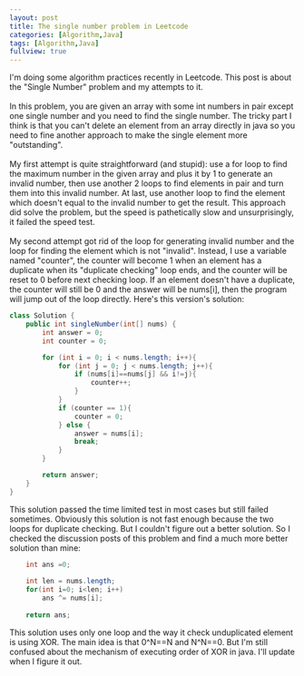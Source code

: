```yaml
---
layout: post
title: The single number problem in Leetcode
categories: [Algorithm,Java]
tags: [Algorithm,Java]
fullview: true
---
```


I'm doing some algorithm practices recently in Leetcode. This post is about the "Single Number" problem and my attempts to it.<br><br>
In this problem, you are given an array with some int numbers in pair except one single number and you need to find the single number. The tricky part I think is that you can't delete an element from an array directly in java so you need to fine another approach to make the single element more "outstanding".<br><br>
My first attempt is quite straightforward (and stupid): use a for loop to find the maximum number in the given array and plus it by 1 to generate an invalid number, then use another 2 loops to find elements in pair and turn them into this invalid number. At last, use another loop to find the element which doesn't equal to the invalid number to get the result. This approach did solve the problem, but the speed is pathetically slow and unsurprisingly, it failed the speed test.<br><br>
My second attempt got rid of the loop for generating invalid number and the loop for finding the element which is not "invalid". Instead, I use a variable named "counter", the counter will become 1 when an element has a duplicate when its "duplicate checking" loop ends, and the counter will be reset to 0 before next checking loop. If an element doesn't have a duplicate, the counter will still be 0 and the answer will be nums[i], then the program will jump out of the loop directly. Here's this version's solution:

```java
class Solution {
    public int singleNumber(int[] nums) {
        int answer = 0;
        int counter = 0;

        for (int i = 0; i < nums.length; i++){
            for (int j = 0; j < nums.length; j++){
                if (nums[i]==nums[j] && i!=j){
                    counter++;
                }
            }
            if (counter == 1){
                counter = 0;
            } else {
                answer = nums[i];
                break;
            }
        }

        return answer;
    }
}
```


This solution passed the time limited test in most cases but still failed sometimes. Obviously this solution is not fast enough because the two loops for duplicate checking. But I couldn't figure out a better solution. So I checked the discussion posts of this problem and find a much more better solution than mine:
```java
    int ans =0;
    
    int len = nums.length;
    for(int i=0; i<len; i++)
        ans ^= nums[i];
    
    return ans;
```

This solution uses only one loop and the way it check unduplicated element is using XOR. The main idea is that 0^N==N and N^N==0. But I'm still confused about the mechanism of executing order of XOR in java. I'll update when I figure it out.
<br><br>
